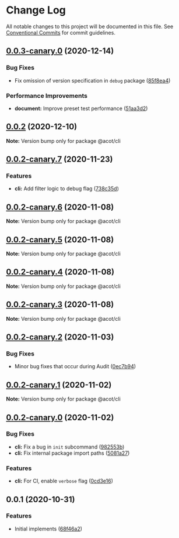 # Change Log

All notable changes to this project will be documented in this file.
See [Conventional Commits](https://conventionalcommits.org) for commit guidelines.

## [0.0.3-canary.0](https://github.com/acot-a11y/acot/compare/@acot/cli@0.0.2...@acot/cli@0.0.3-canary.0) (2020-12-14)

### Bug Fixes

- Fix omission of version specification in `debug` package ([85f8ea4](https://github.com/acot-a11y/acot/commit/85f8ea44c7b029301dbcd6bceef427fda35972b6))

### Performance Improvements

- **document:** Improve preset test performance ([51aa3d2](https://github.com/acot-a11y/acot/commit/51aa3d2f6dc6f609c179f5410c12d9ad431706f3))

## [0.0.2](https://github.com/acot-a11y/acot/compare/@acot/cli@0.0.2-canary.7...@acot/cli@0.0.2) (2020-12-10)

**Note:** Version bump only for package @acot/cli

## [0.0.2-canary.7](https://github.com/acot-a11y/acot/compare/@acot/cli@0.0.2-canary.6...@acot/cli@0.0.2-canary.7) (2020-11-23)

### Features

- **cli:** Add filter logic to debug flag ([738c35d](https://github.com/acot-a11y/acot/commit/738c35d0c318036b09faff6588671f054c7508bb))

## [0.0.2-canary.6](https://github.com/acot-a11y/acot/compare/@acot/cli@0.0.2-canary.5...@acot/cli@0.0.2-canary.6) (2020-11-08)

**Note:** Version bump only for package @acot/cli

## [0.0.2-canary.5](https://github.com/acot-a11y/acot/compare/@acot/cli@0.0.2-canary.4...@acot/cli@0.0.2-canary.5) (2020-11-08)

**Note:** Version bump only for package @acot/cli

## [0.0.2-canary.4](https://github.com/acot-a11y/acot/compare/@acot/cli@0.0.2-canary.3...@acot/cli@0.0.2-canary.4) (2020-11-08)

**Note:** Version bump only for package @acot/cli

## [0.0.2-canary.3](https://github.com/acot-a11y/acot/compare/@acot/cli@0.0.2-canary.2...@acot/cli@0.0.2-canary.3) (2020-11-08)

**Note:** Version bump only for package @acot/cli

## [0.0.2-canary.2](https://github.com/acot-a11y/acot/compare/@acot/cli@0.0.2-canary.1...@acot/cli@0.0.2-canary.2) (2020-11-03)

### Bug Fixes

- Minor bug fixes that occur during Audit ([0ec7b94](https://github.com/acot-a11y/acot/commit/0ec7b94e8f885cb45aae351d0279033367b8d94c))

## [0.0.2-canary.1](https://github.com/acot-a11y/acot/compare/@acot/cli@0.0.2-canary.0...@acot/cli@0.0.2-canary.1) (2020-11-02)

**Note:** Version bump only for package @acot/cli

## [0.0.2-canary.0](https://github.com/acot-a11y/acot/compare/@acot/cli@0.0.1...@acot/cli@0.0.2-canary.0) (2020-11-02)

### Bug Fixes

- **cli:** Fix a bug in `init` subcommand ([982553b](https://github.com/acot-a11y/acot/commit/982553b6e6dc76ecdd19727e8682f3e1efd90572))
- **cli:** Fix internal package import paths ([5081a27](https://github.com/acot-a11y/acot/commit/5081a27021bdb8c679e0f7bb1612b53dc46e477d))

### Features

- **cli:** For CI, enable `verbose` flag ([0cd3e16](https://github.com/acot-a11y/acot/commit/0cd3e16e145ef5d5f09b88219a7fbdcc430714b2))

## 0.0.1 (2020-10-31)

### Features

- Initial implements ([68f46a2](https://github.com/acot-a11y/acot/commit/68f46a250de7793795678ece40d23d927ddd075c))
